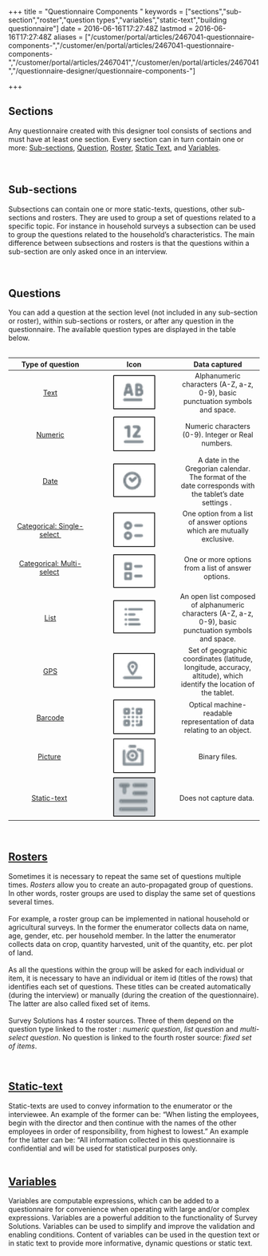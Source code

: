 ﻿+++
title = "Questionnaire Components "
keywords = ["sections","sub-section","roster","question types","variables","static-text","building questionnaire"]
date = 2016-06-16T17:27:48Z
lastmod = 2016-06-16T17:27:48Z
aliases = ["/customer/portal/articles/2467041-questionnaire-components-","/customer/en/portal/articles/2467041-questionnaire-components-","/customer/portal/articles/2467041","/customer/en/portal/articles/2467041","/questionnaire-designer/questionnaire-components-"]

+++

Sections
--------

  
Any questionnaire created with this designer tool consists of sections
and must have at least one section. Every section can in turn contain
one or more: [Sub-sections](#subsection), [Question](#questions),
[Roster](#rosters), [Static Text](#static), and
[Variables](#variables).  
   
 

<span id="subsections"></span>Sub-sections
------------------------------------------

  
Subsections can contain one or more static-texts, questions, other
sub-sections and rosters. They are used to group a set of questions
related to a specific topic. For instance in household surveys a
subsection can be used to group the questions related to the household’s
characteristics. The main difference between subsections and rosters is
that the questions within a sub-section are only asked once in an
interview.  
   
 

<span id="questions"></span>Questions
-------------------------------------

  
You can add a question at the section level (not included in any
sub-section or roster), within sub-sections or rosters, or after any
question in the questionnaire. The available question types are
displayed in the table below.   
 

<table>
<colgroup>
<col style="width: 33%" />
<col style="width: 33%" />
<col style="width: 33%" />
</colgroup>
<thead>
<tr class="header">
<th style="text-align: center;"><strong>Type of question</strong></th>
<th style="text-align: center;"><strong>Icon</strong></th>
<th style="text-align: center;"><strong>Data captured</strong></th>
</tr>
</thead>
<tbody>
<tr class="odd">
<td style="text-align: center;"><a href="/questionnaire-designer/text-question">Text</a></td>
<td style="text-align: center;"><img src="images/643148.png" /></td>
<td style="text-align: center;">Alphanumeric characters (A-Z, a-z, 0-9), basic punctuation symbols and space.</td>
</tr>
<tr class="even">
<td style="text-align: center;"><a href="/questionnaire-designer/numeric-question">Numeric</a></td>
<td style="text-align: center;"><img src="images/643179.png" /></td>
<td style="text-align: center;">Numeric characters (0-9). Integer or Real numbers. </td>
</tr>
<tr class="odd">
<td style="text-align: center;"><a href="/questionnaire-designer/date-question">Date</a></td>
<td style="text-align: center;"><img src="images/643186.png" /></td>
<td style="text-align: center;"><div>
<strong> </strong>A date in the Gregorian calendar.<br />
The format of the date corresponds with the tablet’s date settings . 
</div></td>
</tr>
<tr class="even">
<td style="text-align: center;"><a href="/questionnaire-designer/categorical-single-select-question">Categorical: Single-select </a></td>
<td style="text-align: center;"><img src="images/643199.png" /></td>
<td style="text-align: center;">One option from a list of answer options which are mutually exclusive.<br />
 </td>
</tr>
<tr class="odd">
<td style="text-align: center;"><a href="/questionnaire-designer/categorical-multi-select-question">Categorical: Multi-select</a> <br />
 </td>
<td style="text-align: center;"><img src="images/643203.png" /></td>
<td style="text-align: center;">One or more options from a list of answer options. <br />
 </td>
</tr>
<tr class="even">
<td style="text-align: center;"><a href="/questionnaire-designer/list-question">List</a></td>
<td style="text-align: center;"><img src="images/643209.png" /></td>
<td style="text-align: center;">An open list composed of alphanumeric characters (A-Z, a-z, 0-9), basic punctuation symbols and space.</td>
</tr>
<tr class="odd">
<td style="text-align: center;"><a href="/questionnaire-designer/gps-question">GPS</a></td>
<td style="text-align: center;"><img src="images/643211.png" /></td>
<td style="text-align: center;">Set of geographic coordinates (latitude, longitude, accuracy, altitude), which identify the location of the tablet.</td>
</tr>
<tr class="even">
<td style="text-align: center;"><a href="/questionnaire-designer/barcode-question">Barcode</a></td>
<td style="text-align: center;"><img src="images/643214.png" /></td>
<td style="text-align: center;">Optical machine-readable representation of data relating to an object.</td>
</tr>
<tr class="odd">
<td style="text-align: center;"><a href="/questionnaire-designer/picture-question">Picture</a> </td>
<td style="text-align: center;"><img src="images/643216.png" /></td>
<td style="text-align: center;">Binary files.</td>
</tr>
<tr class="even">
<td style="text-align: center;"><a href="/questionnaire-designer/static-text">Static-text</a> </td>
<td style="text-align: center;"><img src="images/643217.png" /></td>
<td style="text-align: center;">Does not capture data. </td>
</tr>
</tbody>
</table>

 

<a href="/questionnaire-designer/rosters" id="rosters">Rosters</a>
------------------------------------------------------------------

  
Sometimes it is necessary to repeat the same set of questions multiple
times. *Rosters* allow you to create an auto-propagated group of
questions. In other words, roster groups are used to display the same
set of questions several times.  
   
For example, a roster group can be implemented in national household or
agricultural surveys. In the former the enumerator collects data on
name, age, gender, etc. per household member. In the latter the
enumerator collects data on crop, quantity harvested, unit of the
quantity, etc. per plot of land.  
   
As all the questions within the group will be asked for each individual
or item, it is necessary to have an individual or item id (titles of the
rows) that identifies each set of questions. These titles can be created
automatically (during the interview) or manually (during the creation of
the questionnaire). The latter are also called fixed set of items.  
   
Survey Solutions has 4 roster sources. Three of them depend on the
question type linked to the roster : *numeric question*, *list
question* and *multi-select question*. No question is linked to the
fourth roster source: *fixed set of items*.  
  
 

<a href="/questionnaire-designer/static-text" id="static">Static-text</a>
-------------------------------------------------------------------------

  
Static-texts are used to convey information to the enumerator or the
interviewee. An example of the former can be: “When listing the
employees, begin with the director and then continue with the names of
the other employees in order of responsibility, from highest to lowest.”
An example for the latter can be: “All information collected in this
questionnaire is confidential and will be used for statistical purposes
only.  
 

  <a href="/questionnaire-designer/variables" id="variables">Variables</a>
-------------------------------------------------------------------------

  
Variables are computable expressions, which can be added to a
questionnaire for convenience when operating with large and/or complex
expressions. Variables are a powerful addition to the functionality of
Survey Solutions. Variables can be used to simplify and improve the
validation and enabling conditions. Content of variables can be used in
the question text or in static text to provide more informative, dynamic
questions or static text.
